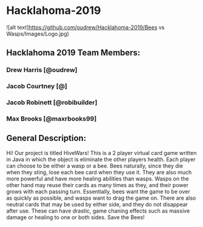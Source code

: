 # Hacklahoma-2019 
![alt text]https://github.com/oudrew/Hacklahoma-2019/Bees vs Wasps/Images/Logo.jpg)

## Hacklahoma 2019 Team Members:
### Drew Harris [@oudrew]
### Jacob Courtney [@]
### Jacob Robinett [@robibuilder]
### Max Brooks [@maxrbooks99]

## General Description:
Hi! Our project is titled HiveWars! This is a 2 player virtual card game written in Java in which the object is eliminate the other players health. Each player can choose to be either a wasp or a bee. Bees naturally, since they die when they sting, lose each bee card when they use it. They are also much more powerful and have more healing abilities than wasps. Wasps on the other hand may reuse their cards as many times as they, and their power grows with each passing turn. Essentially, bees want the game to be over as quickly as possible, and wasps want to drag the game on. There are also neutral cards that may be used by either side, and they do not disappear after use. These can have drastic, game chaning effects such as massive damage or healing to one or both sides. Save the Bees!
